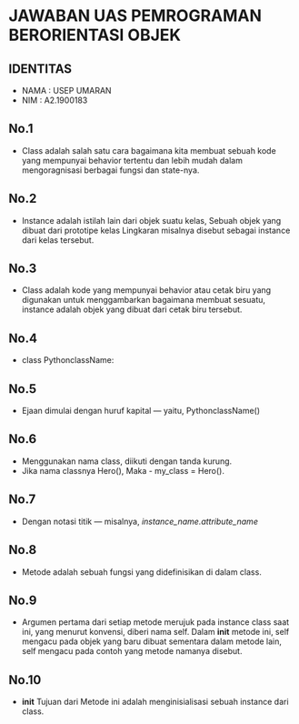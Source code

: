 # JAWABAN UAS PEMROGRAMAN BERORIENTASI OBJEK

## IDENTITAS

* NAMA : USEP UMARAN
* NIM  : A2.1900183

## No.1

* Class adalah salah satu cara bagaimana kita membuat sebuah kode yang mempunyai behavior tertentu dan lebih mudah dalam mengoragnisasi berbagai fungsi dan state-nya.

## No.2

* Instance adalah istilah lain dari objek suatu kelas, Sebuah objek yang dibuat dari prototipe kelas Lingkaran misalnya disebut sebagai instance dari kelas tersebut.

## No.3

* Class adalah kode yang mempunyai behavior atau cetak biru yang digunakan untuk menggambarkan bagaimana membuat sesuatu, instance adalah objek yang dibuat dari cetak biru tersebut.

## No.4

* class PythonclassName:

## No.5

* Ejaan dimulai dengan huruf kapital — yaitu, PythonclassName()

## No.6

* Menggunakan nama class, diikuti dengan tanda kurung.
* Jika nama classnya Hero(), Maka - my_class = Hero().

## No.7

* Dengan notasi titik — misalnya, *instance_name.attribute_name*

## No.8

* Metode adalah sebuah fungsi yang didefinisikan di dalam class.

## No.9

* Argumen pertama dari setiap metode merujuk pada instance class saat ini, yang menurut konvensi, diberi nama self. Dalam __init__ metode ini, self mengacu pada objek yang baru dibuat sementara dalam metode lain, self mengacu pada contoh yang metode namanya disebut.

## No.10

* __init__ Tujuan dari Metode ini adalah menginisialisasi sebuah instance dari class.
